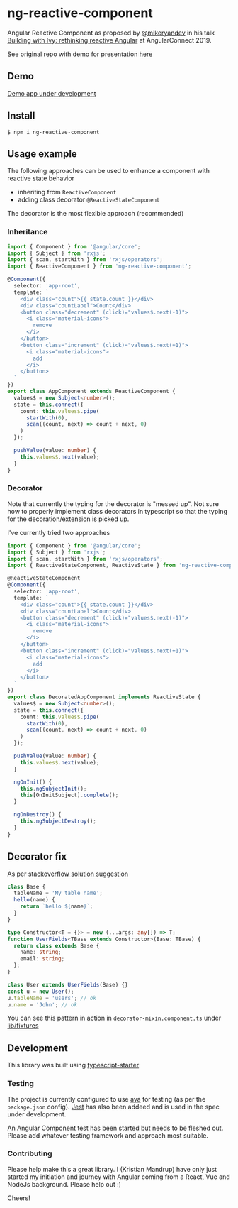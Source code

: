 # ng-reactive-component

Angular Reactive Component as proposed by [@mikeryandev](https://twitter.com/mikeryandev) in his talk [Building with Ivy: rethinking reactive Angular](https://www.youtube.com/watch?v=rz-rcaGXhGk) at AngularConnect 2019.

See original repo with demo for presentation [here](https://github.com/MikeRyanDev/rethinking-reactivity-angularconnect2019)

## Demo

[Demo app under development](https://github.com/kristianmandrup/ng-reactive-component-demo)

## Install

`$ npm i ng-reactive-component`

## Usage example

The following approaches can be used to enhance a component with reactive state behavior

- inheriting from `ReactiveComponent`
- adding class decorator `@ReactiveStateComponent`

The decorator is the most flexible approach (recommended)

### Inheritance

```ts
import { Component } from '@angular/core';
import { Subject } from 'rxjs';
import { scan, startWith } from 'rxjs/operators';
import { ReactiveComponent } from 'ng-reactive-component';

@Component({
  selector: 'app-root',
  template: `
    <div class="count">{{ state.count }}</div>
    <div class="countLabel">Count</div>
    <button class="decrement" (click)="values$.next(-1)">
      <i class="material-icons">
        remove
      </i>
    </button>
    <button class="increment" (click)="values$.next(+1)">
      <i class="material-icons">
        add
      </i>
    </button>
  `
})
export class AppComponent extends ReactiveComponent {
  values$ = new Subject<number>();
  state = this.connect({
    count: this.values$.pipe(
      startWith(0),
      scan((count, next) => count + next, 0)
    )
  });

  pushValue(value: number) {
    this.values$.next(value);
  }
}
```

### Decorator

Note that currently the typing for the decorator is "messed up". Not sure how to properly implement class decorators in typescript so that the typing for the decoration/extension is picked up.

I've currently tried two approaches

```ts
import { Component } from '@angular/core';
import { Subject } from 'rxjs';
import { scan, startWith } from 'rxjs/operators';
import { ReactiveStateComponent, ReactiveState } from 'ng-reactive-component';

@ReactiveStateComponent
@Component({
  selector: 'app-root',
  template: `
    <div class="count">{{ state.count }}</div>
    <div class="countLabel">Count</div>
    <button class="decrement" (click)="values$.next(-1)">
      <i class="material-icons">
        remove
      </i>
    </button>
    <button class="increment" (click)="values$.next(+1)">
      <i class="material-icons">
        add
      </i>
    </button>
  `
})
export class DecoratedAppComponent implements ReactiveState {
  values$ = new Subject<number>();
  state = this.connect({
    count: this.values$.pipe(
      startWith(0),
      scan((count, next) => count + next, 0)
    )
  });

  pushValue(value: number) {
    this.values$.next(value);
  }

  ngOnInit() {
    this.ngSubjectInit();
    this[OnInitSubject].complete();
  }

  ngOnDestroy() {
    this.ngSubjectDestroy();
  }
}
```

## Decorator fix

As per [stackoverflow solution suggestion](https://stackoverflow.com/questions/54892401/extending-type-when-extending-an-es6-class-with-a-typescript-decorator/55520697#55520697)

```ts
class Base {
  tableName = 'My table name';
  hello(name) {
    return `hello ${name}`;
  }
}

type Constructor<T = {}> = new (...args: any[]) => T;
function UserFields<TBase extends Constructor>(Base: TBase) {
  return class extends Base {
    name: string;
    email: string;
  };
}

class User extends UserFields(Base) {}
const u = new User();
u.tableName = 'users'; // ok
u.name = 'John'; // ok
```

You can see this pattern in action in `decorator-mixin.component.ts` under [lib/fixtures](./src/lib/fixtures)

## Development

This library was built using [typescript-starter](https://github.com/bitjson/typescript-starter)

### Testing

The project is currently configured to use [ava](https://avajs.dev) for testing (as per the `package.json` config).
[Jest](jestjs.io) has also been addeed and is used in the spec under development.

An Angular Component test has been started but needs to be fleshed out. Please add whatever testing framework and approach most suitable.

### Contributing

Please help make this a great library. I (Kristian Mandrup) have only just started my initiation and journey with Angular coming from a React, Vue and NodeJs background. Please help out :)

Cheers!
